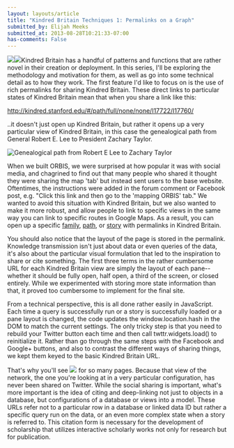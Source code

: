 ```yaml
---
layout: layouts/article
title: "Kindred Britain Techniques 1: Permalinks on a Graph"
submitted_by: Elijah Meeks
submitted_at: 2013-08-28T10:21:33-07:00
has-comments: False
---
```


![](https://digitalhumanities.stanford.edu/sites/g/files/sbiybj8071/f/styles/large/public/lee_taylor_kb.png?itok=2HlhRbl0)![](https://digitalhumanities.stanford.edu/sites/g/files/sbiybj8071/f/styles/large/public/tweet0.PNG?itok=8Bqr0lt6)Kindred Britain has a handful of patterns and functions that are rather novel in their creation or deployment. In this series, I'll be exploring the methodology and motivation for them, as well as go into some technical detail as to how they work. The first feature I'd like to focus on is the use of rich permalinks for sharing Kindred Britain. These direct links to particular states of Kindred Britain mean that when you share a link like this:


<http://kindred.stanford.edu/#/path/full/none/none/I17722/I17760/>


..it doesn't just open up Kindred Britain, but rather it opens up a very particular view of Kindred Britain, in this case the genealogical path from General Robert E. Lee to President Zachary Taylor.


![Genealogical path from Robert E Lee to Zachary Taylor](/sites/g/files/sbiybj8071/f/lee_taylor_kb.png)


When we built ORBIS, we were surprised at how popular it was with social media, and chagrined to find out that many people who shared it thought they were sharing the map 'tab' but instead sent users to the base website. Oftentimes, the instructions were added in the forum comment or Facebook post, e.g. "Click this link and then go to the 'mapping ORBIS' tab." We wanted to avoid this situation with Kindred Britain, but we also wanted to make it more robust, and allow people to link to specific views in the same way you can link to specific routes in Google Maps. As a result, you can open up a specific [family](http://kindred.stanford.edu/#/kin/full/none/none/I19233//), [path](http://kindred.stanford.edu/#/path/full/none/none/I1797/I27868/), or [story](http://kindred.stanford.edu/#/story/half/half/none///tragedy) with permalinks in Kindred Britain.


You should also notice that the layout of the page is stored in the permalink. Knowledge transmission isn't just about data or even queries of the data, it's also about the particular visual formulation that led to the inspiration to share or cite something. The first three terms in the rather cumbersome URL for each Kindred Britain view are simply the layout of each pane--whether it should be fully open, half open, a third of the screen, or closed entirely. While we experimented with storing more state information than that, it proved too cumbersome to implement for the final site.


From a technical perspective, this is all done rather easily in JavaScript. Each time a query is successfully run or a story is successfully loaded or a pane layout is changed, the code updates the window.location.hash in the DOM to match the current settings. The only tricky step is that you need to rebuild your Twitter button each time and then call twttr.widgets.load() to reinitialize it. Rather than go through the same steps with the Facebook and Google+ buttons, and also to contrast the different ways of sharing things, we kept them keyed to the basic Kindred Britain URL. 


That's why you'll see ![](/sites/g/files/sbiybj8071/f/styles/thumbnail/public/tweet0.PNG) for so many pages. Because that view of the network, the one you're looking at in a very particular configuration, has never been shared on Twitter. While the social sharing is important, what's more important is the idea of citing and deep-linking not just to objects in a database, but configurations of a database or views into a model. These URLs refer not to a particular row in a database or linked data ID but rather a specific query run on the data, or an even more complex state when a story is referred to. This citation form is necessary for the development of scholarship that utilizes interactive scholarly works not only for research but for publication.


 